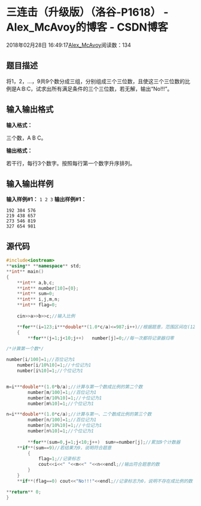 # 三连击（升级版）（洛谷-P1618） - Alex_McAvoy的博客 - CSDN博客





2018年02月28日 16:49:17[Alex_McAvoy](https://me.csdn.net/u011815404)阅读数：134








## 题目描述

将1，2，…，9共9个数分成三组，分别组成三个三位数，且使这三个三位数的比例是A:B:C，试求出所有满足条件的三个三位数，若无解，输出“No!!!”。

## 输入输出格式

**输入格式：**

三个数，A B C。

**输出格式：**

若干行，每行3个数字。按照每行第一个数字升序排列。

## 输入输出样例

**输入样例#1：**
`1 2 3`
**输出样例#1：**

```
192 384 576
219 438 657
273 546 819
327 654 981
```

## 源代码

```cpp
#include<iostream>
**using** **namespace** std;
**int** main()
{
    **int** a,b,c;
    **int** number[10]={0};
    **int** sum=0;
    **int** i,j,m,n;
    **int** flag=0;
    
    cin>>a>>b>>c;//输入比例

    **for**(i=123;i***double**(1.0*c/a)<=987;i++)//根据题意，范围区间在(123,987,)
    {
        **for**(j=1;j<10;j++)	number[j]=0;//每一次都将记录器归零
```

```cpp
/*计算第一个数*/
```

```cpp
number[i/100]=1;//百位记为1
  	number[i/10%10]=1;//十位记为1
  	number[i%10]=1;//个位记为1
```

```cpp

```

```cpp
m=i***double**(1.0*b/a);//计算与第一个数成比例的第二个数
        number[m/100]=1;//百位记为1
        number[m/10%10]=1;//十位记为1
        number[m%10]=1;//个位记为1
```

```cpp
n=i***double**(1.0*c/a);//计算与第一、二个数成比例的第三个数
        number[n/100]=1;//百位记为1
        number[n/10%10]=1;//十位记为1
        number[n%10]=1;//个位记为1
  
        **for**(sum=0,j=1;j<10;j++)  sum+=number[j];//累加9个计数器
  	**if**(sum==9)//若结果为9，说明符合题意
        {
            flag=1;//记录标志
            cout<<i<<" "<<m<<" "<<n<<endl;//输出符合题意的数
        }
    }
    **if**(flag==0)	cout<<"No!!!"<<endl;//记录标志为0，说明不存在成比例的数
```

```cpp
**return** 0;
}
```



